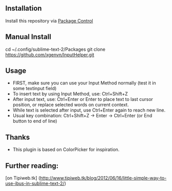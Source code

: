 ## Installation
Install this repository via [Package Control](http://wbond.net/sublime_packages/package_control)

## Manual Install
cd ~/.config/sublime-text-2/Packages
git clone https://github.com/xgenvn/InputHelper.git

## Usage
- FIRST, make sure you can use your Input Method normally (test it in some textinput field)
- To insert text by using Input Method, use: Ctrl+Shift+Z
- After input text, use: Ctrl+Enter or Enter to place text to last cursor position, 
	or replace selected words on current context.
- While text is selected after input, use Ctrl+Enter again to reach new line.
- Usual key combination: Ctrl+Shift+Z -> Enter -> Ctrl+Enter (or End button to end of line)

## Thanks
- This plugin is based on ColorPicker for inspiration.

## Further reading:
[on Tipiweb.tk] (http://www.tipiweb.tk/blog/2012/06/16/little-simple-way-to-use-ibus-in-sublime-text-2/)